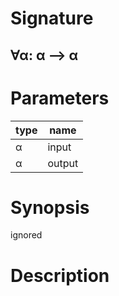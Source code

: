 # Signature
## ∀α: α ⟶ α

# Parameters

| type | name |
|------|------|
|α|input|
|α|output|

# Synopsis
ignored

# Description
